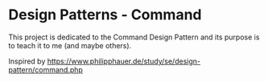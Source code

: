 # Design Patterns - Command

This project is dedicated to the Command Design Pattern and its purpose is to teach it to me (and maybe others).

Inspired by https://www.philipphauer.de/study/se/design-pattern/command.php